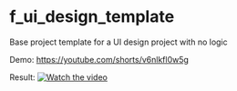 # f_ui_design_template

Base project template for a UI design project with no logic

Demo: https://youtube.com/shorts/v6nlkfl0w5g   

Result: [![Watch the video](https://img.youtube.com/vi/Cj8lKo__FPo/0.jpg)](https://www.youtube.com/watch?v=Cj8lKo__FPo)
